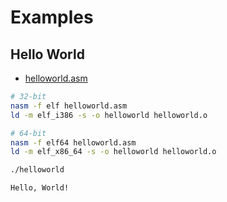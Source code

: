 # Examples

## Hello World

- [helloworld.asm](helloworld.asm)

```bash
# 32-bit
nasm -f elf helloworld.asm
ld -m elf_i386 -s -o helloworld helloworld.o

# 64-bit
nasm -f elf64 helloworld.asm
ld -m elf_x86_64 -s -o helloworld helloworld.o
```

```bash
./helloworld

Hello, World!
```

